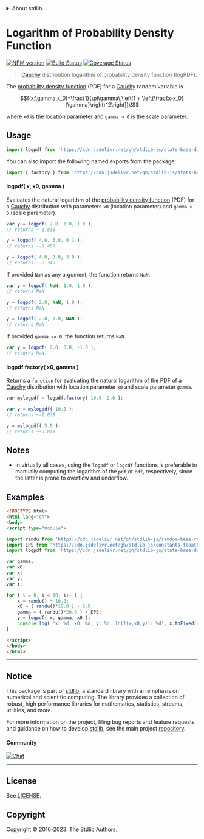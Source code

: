 <!--

@license Apache-2.0

Copyright (c) 2018 The Stdlib Authors.

Licensed under the Apache License, Version 2.0 (the "License");
you may not use this file except in compliance with the License.
You may obtain a copy of the License at

   http://www.apache.org/licenses/LICENSE-2.0

Unless required by applicable law or agreed to in writing, software
distributed under the License is distributed on an "AS IS" BASIS,
WITHOUT WARRANTIES OR CONDITIONS OF ANY KIND, either express or implied.
See the License for the specific language governing permissions and
limitations under the License.

-->


<details>
  <summary>
    About stdlib...
  </summary>
  <p>We believe in a future in which the web is a preferred environment for numerical computation. To help realize this future, we've built stdlib. stdlib is a standard library, with an emphasis on numerical and scientific computation, written in JavaScript (and C) for execution in browsers and in Node.js.</p>
  <p>The library is fully decomposable, being architected in such a way that you can swap out and mix and match APIs and functionality to cater to your exact preferences and use cases.</p>
  <p>When you use stdlib, you can be absolutely certain that you are using the most thorough, rigorous, well-written, studied, documented, tested, measured, and high-quality code out there.</p>
  <p>To join us in bringing numerical computing to the web, get started by checking us out on <a href="https://github.com/stdlib-js/stdlib">GitHub</a>, and please consider <a href="https://opencollective.com/stdlib">financially supporting stdlib</a>. We greatly appreciate your continued support!</p>
</details>

# Logarithm of Probability Density Function

[![NPM version][npm-image]][npm-url] [![Build Status][test-image]][test-url] [![Coverage Status][coverage-image]][coverage-url] <!-- [![dependencies][dependencies-image]][dependencies-url] -->

> [Cauchy][cauchy-distribution] distribution logarithm of probability density function (logPDF).

<section class="intro">

The [probability density function][pdf] (PDF) for a [Cauchy][cauchy-distribution] random variable is

<!-- <equation class="equation" label="eq:cauchy_cauchy_pdf" align="center" raw="f(x;\gamma,x_0)=\frac{1}{\pi\gamma\,\left[1 + \left(\frac{x-x_0}{\gamma}\right)^2\right]}\!" alt="Probability density function (PDF) for a Cauchy distribution."> -->

```math
f(x;\gamma,x_0)=\frac{1}{\pi\gamma\,\left[1 + \left(\frac{x-x_0}{\gamma}\right)^2\right]}\!
```

<!-- <div class="equation" align="center" data-raw-text="f(x;\gamma,x_0)=\frac{1}{\pi\gamma\,\left[1 + \left(\frac{x-x_0}{\gamma}\right)^2\right]}\!" data-equation="eq:cauchy_cauchy_pdf">
    <img src="https://cdn.jsdelivr.net/gh/stdlib-js/stdlib@591cf9d5c3a0cd3c1ceec961e5c49d73a68374cb/lib/node_modules/@stdlib/stats/base/dists/cauchy/logpdf/docs/img/equation_cauchy_cauchy_pdf.svg" alt="Probability density function (PDF) for a Cauchy distribution.">
    <br>
</div> -->

<!-- </equation> -->

where `x0` is the location parameter and `gamma > 0` is the scale parameter.

</section>

<!-- /.intro -->



<section class="usage">

## Usage

```javascript
import logpdf from 'https://cdn.jsdelivr.net/gh/stdlib-js/stats-base-dists-cauchy-logpdf@v0.1.0-esm/index.mjs';
```

You can also import the following named exports from the package:

```javascript
import { factory } from 'https://cdn.jsdelivr.net/gh/stdlib-js/stats-base-dists-cauchy-logpdf@v0.1.0-esm/index.mjs';
```

#### logpdf( x, x0, gamma )

Evaluates the natural logarithm of the [probability density function][pdf] (PDF) for a [Cauchy][cauchy-distribution] distribution with parameters `x0` (location parameter) and `gamma > 0` (scale parameter).

```javascript
var y = logpdf( 2.0, 1.0, 1.0 );
// returns ~-1.838

y = logpdf( 4.0, 3.0, 0.1 );
// returns ~-3.457

y = logpdf( 4.0, 3.0, 3.0 );
// returns ~-2.349
```

If provided `NaN` as any argument, the function returns `NaN`.

```javascript
var y = logpdf( NaN, 1.0, 1.0 );
// returns NaN

y = logpdf( 2.0, NaN, 1.0 );
// returns NaN

y = logpdf( 2.0, 1.0, NaN );
// returns NaN
```

If provided `gamma <= 0`, the function returns `NaN`.

```javascript
var y = logpdf( 2.0, 0.0, -1.0 );
// returns NaN
```

#### logpdf.factory( x0, gamma )

Returns a `function` for evaluating the natural logarithm of the [PDF][pdf] of a [Cauchy][cauchy-distribution] distribution with location parameter `x0` and scale parameter `gamma`.

```javascript
var mylogpdf = logpdf.factory( 10.0, 2.0 );

var y = mylogpdf( 10.0 );
// returns ~-1.838

y = mylogpdf( 5.0 );
// returns ~-3.819
```

</section>

<!-- /.usage -->

<section class="notes">

## Notes

-   In virtually all cases, using the `logpdf` or `logcdf` functions is preferable to manually computing the logarithm of the `pdf` or `cdf`, respectively, since the latter is prone to overflow and underflow.

</section>

<!-- /.notes -->

<section class="examples">

## Examples

<!-- eslint no-undef: "error" -->

```html
<!DOCTYPE html>
<html lang="en">
<body>
<script type="module">

import randu from 'https://cdn.jsdelivr.net/gh/stdlib-js/random-base-randu@esm/index.mjs';
import EPS from 'https://cdn.jsdelivr.net/gh/stdlib-js/constants-float64-eps@esm/index.mjs';
import logpdf from 'https://cdn.jsdelivr.net/gh/stdlib-js/stats-base-dists-cauchy-logpdf@v0.1.0-esm/index.mjs';

var gamma;
var x0;
var x;
var y;
var i;

for ( i = 0; i < 10; i++ ) {
    x = randu() * 10.0;
    x0 = ( randu()*10.0 ) - 5.0;
    gamma = ( randu()*20.0 ) + EPS;
    y = logpdf( x, gamma, x0 );
    console.log( 'x: %d, x0: %d, γ: %d, ln(f(x;x0,γ)): %d', x.toFixed(4), x0.toFixed(4), gamma.toFixed(4), y.toFixed(4) );
}

</script>
</body>
</html>
```

</section>

<!-- /.examples -->

<!-- Section for related `stdlib` packages. Do not manually edit this section, as it is automatically populated. -->

<section class="related">

</section>

<!-- /.related -->

<!-- Section for all links. Make sure to keep an empty line after the `section` element and another before the `/section` close. -->


<section class="main-repo" >

* * *

## Notice

This package is part of [stdlib][stdlib], a standard library with an emphasis on numerical and scientific computing. The library provides a collection of robust, high performance libraries for mathematics, statistics, streams, utilities, and more.

For more information on the project, filing bug reports and feature requests, and guidance on how to develop [stdlib][stdlib], see the main project [repository][stdlib].

#### Community

[![Chat][chat-image]][chat-url]

---

## License

See [LICENSE][stdlib-license].


## Copyright

Copyright &copy; 2016-2023. The Stdlib [Authors][stdlib-authors].

</section>

<!-- /.stdlib -->

<!-- Section for all links. Make sure to keep an empty line after the `section` element and another before the `/section` close. -->

<section class="links">

[npm-image]: http://img.shields.io/npm/v/@stdlib/stats-base-dists-cauchy-logpdf.svg
[npm-url]: https://npmjs.org/package/@stdlib/stats-base-dists-cauchy-logpdf

[test-image]: https://github.com/stdlib-js/stats-base-dists-cauchy-logpdf/actions/workflows/test.yml/badge.svg?branch=v0.1.0
[test-url]: https://github.com/stdlib-js/stats-base-dists-cauchy-logpdf/actions/workflows/test.yml?query=branch:v0.1.0

[coverage-image]: https://img.shields.io/codecov/c/github/stdlib-js/stats-base-dists-cauchy-logpdf/main.svg
[coverage-url]: https://codecov.io/github/stdlib-js/stats-base-dists-cauchy-logpdf?branch=main

<!--

[dependencies-image]: https://img.shields.io/david/stdlib-js/stats-base-dists-cauchy-logpdf.svg
[dependencies-url]: https://david-dm.org/stdlib-js/stats-base-dists-cauchy-logpdf/main

-->

[chat-image]: https://img.shields.io/gitter/room/stdlib-js/stdlib.svg
[chat-url]: https://app.gitter.im/#/room/#stdlib-js_stdlib:gitter.im

[stdlib]: https://github.com/stdlib-js/stdlib

[stdlib-authors]: https://github.com/stdlib-js/stdlib/graphs/contributors

[umd]: https://github.com/umdjs/umd
[es-module]: https://developer.mozilla.org/en-US/docs/Web/JavaScript/Guide/Modules

[deno-url]: https://github.com/stdlib-js/stats-base-dists-cauchy-logpdf/tree/deno
[umd-url]: https://github.com/stdlib-js/stats-base-dists-cauchy-logpdf/tree/umd
[esm-url]: https://github.com/stdlib-js/stats-base-dists-cauchy-logpdf/tree/esm
[branches-url]: https://github.com/stdlib-js/stats-base-dists-cauchy-logpdf/blob/main/branches.md

[stdlib-license]: https://raw.githubusercontent.com/stdlib-js/stats-base-dists-cauchy-logpdf/main/LICENSE

[pdf]: https://en.wikipedia.org/wiki/Probability_density_function

[cauchy-distribution]: https://en.wikipedia.org/wiki/Cauchy_distribution

</section>

<!-- /.links -->
